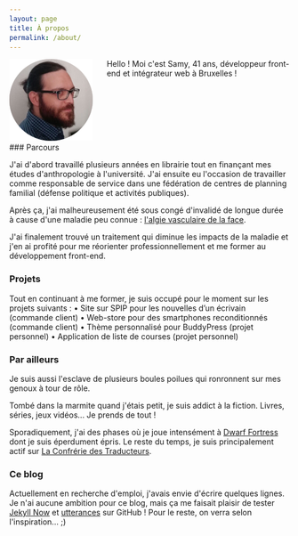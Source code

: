 ```yaml
---
layout: page
title: À propos
permalink: /about/
---
```


<span style="float: left; margin-right: 5%;">![Photo CV.png](https://raw.githubusercontent.com/Yoplala/yoplala.github.io/master/images/PhotoCV.png)</span>

<span style="margin-top: 10%;">Hello ! Moi c'est Samy, 41 ans, développeur front-end et intégrateur web à Bruxelles !</span>

<div style="clear: both; margin-top: 15%;">	
### Parcours

J'ai d'abord travaillé plusieurs années en librairie tout en finançant mes études d'anthropologie à l'université. J'ai ensuite eu l'occasion de travailler comme responsable de service dans une fédération de centres de planning familial (défense politique et activités publiques). 

Après ça, j'ai malheureusement été sous congé d'invalidé de longue durée à cause d'une maladie peu connue : [l'algie vasculaire de la face](https://fr.wikipedia.org/wiki/Algie_vasculaire_de_la_face).

J'ai finalement trouvé un traitement qui diminue les impacts de la maladie et j'en ai profité pour me réorienter professionnellement et me former au développement front-end. 


### Projets

Tout en continuant à me former, je suis occupé pour le moment sur les projets suivants :
	• Site sur SPIP pour les nouvelles d’un écrivain (commande client)
	• Web-store pour des smartphones reconditionnés (commande client)
	• Thème personnalisé pour BuddyPress (projet personnel)
	• Application de liste de courses (projet personnel)


### Par ailleurs

Je suis aussi l'esclave de plusieurs boules poilues qui ronronnent sur mes genoux à tour de rôle.

Tombé dans la marmite quand j'étais petit, je suis addict à la fiction. Livres, séries, jeux vidéos... Je prends de tout !

Sporadiquement, j'ai des phases où je joue intensément à [Dwarf Fortress](https://www.bay12games.com/dwarves/) dont je suis éperdument épris. Le reste du temps, je suis principalement actif sur [La Confrérie des Traducteurs](https://www.confrerie-des-traducteurs.fr/).


### Ce blog

Actuellement en recherche d'emploi, j'avais envie d'écrire quelques lignes. Je n'ai aucune ambition pour ce blog, mais ça me faisait plaisir de tester [Jekyll Now](https://github.com/barryclark/jekyll-now) et [utterances](https://utteranc.es/) sur GitHub ! Pour le reste, on verra selon l'inspiration... ;)
</div>
